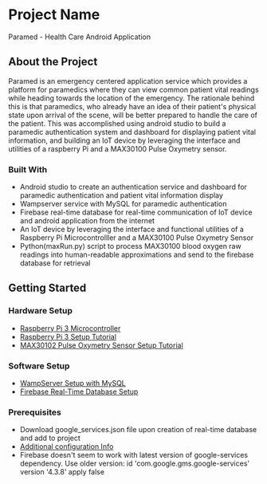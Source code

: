 # Project Name
Paramed - Health Care Android Application

## About the Project

Paramed is an emergency centered application service which provides a platform for paramedics where they can view common patient vital readings while heading towards the location of the emergency. The rationale behind this is that paramedics, who already have an idea of their patient's physical state upon arrival of the scene, will be better prepared to handle the care of the patient. This was accomplished using android studio to build a paramedic authentication system and dashboard for displaying patient vital information, and building an IoT device by leveraging the interface and utilities of a raspberry Pi and a MAX30100 Pulse Oxymetry sensor.

### Built With
 - Android studio to create an authentication service and dashboard for paramedic authentication and patient vital information display
 - Wampserver service with MySQL for paramedic authentication
 - Firebase real-time database for real-time communication of IoT device and android application from the internet
 - An IoT device by leveraging the interface and functional utilities of a Raspberry Pi Microcontrolller and a MAX30100 Pulse Oxymetry Sensor
 - Python(maxRun.py) script to process MAX30100 blood oxygen raw readings into human-readable approximations and send to the firebase database for retrieval

## Getting Started

### Hardware Setup
  - [Raspberry Pi 3 Microcontroller](https://www.raspberrypi.com/products/raspberry-pi-3-model-b/)
  - [Raspberry Pi 3 Setup Tutorial](https://www.raspberrypi.com/documentation/computers/getting-started.html)
  - [MAX30102 Pulse Oxymetry Sensor Setup Tutorial](https://github.com/vrano714/max30102-tutorial-raspberrypi)

### Software Setup
 - [WampServer Setup with MySQL](https://blog.containerize.com/how-to-install-and-configure-wamp-server-on-windows/)
 - [Firebase Real-Time Database Setup](https://firebase.google.com/docs/database/)

### Prerequisites
- Download google_services.json file upon creation of real-time database and add to project
- [Additional configuration Info](https://firebase.google.com/docs/android/setup)
- Firebase doesn't seem to work with latest version of google-services dependency. Use older version:
             id 'com.google.gms.google-services' version '4.3.8' apply false
           


